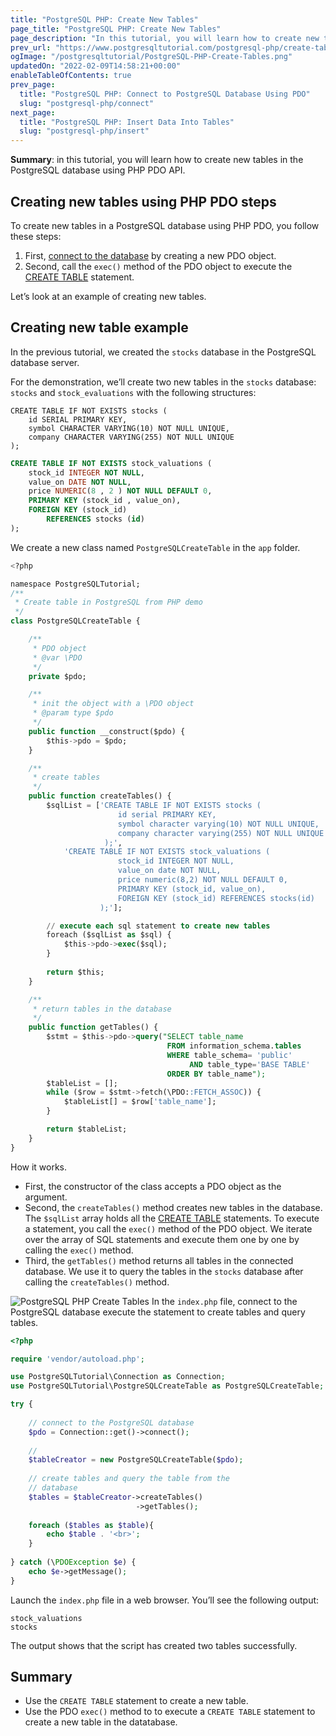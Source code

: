 ```yaml
---
title: "PostgreSQL PHP: Create New Tables"
page_title: "PostgreSQL PHP: Create New Tables"
page_description: "In this tutorial, you will learn how to create new tables in the PostgreSQL database using PHP PDO API."
prev_url: "https://www.postgresqltutorial.com/postgresql-php/create-tables/"
ogImage: "/postgresqltutorial/PostgreSQL-PHP-Create-Tables.png"
updatedOn: "2022-02-09T14:58:21+00:00"
enableTableOfContents: true
prev_page: 
  title: "PostgreSQL PHP: Connect to PostgreSQL Database Using PDO"
  slug: "postgresql-php/connect"
next_page: 
  title: "PostgreSQL PHP: Insert Data Into Tables"
  slug: "postgresql-php/insert"
---
```





**Summary**: in this tutorial, you will learn how to create new tables in the PostgreSQL database using PHP PDO API.


## Creating new tables using PHP PDO steps

To create new tables in a PostgreSQL database using PHP PDO, you follow these steps:

1. First, [connect to the database](connect) by creating a new PDO object.
2. Second, call the `exec()` method of the PDO object to execute the [CREATE TABLE](../postgresql-tutorial/postgresql-create-table) statement.

Let’s look at an example of creating new tables.


## Creating new table example

In the previous tutorial, we created the `stocks` database in the PostgreSQL database server.

For the demonstration, we’ll create two new tables in the `stocks` database: `stocks` and `stock_evaluations` with the following structures:


```phpsql
CREATE TABLE IF NOT EXISTS stocks (
    id SERIAL PRIMARY KEY,
    symbol CHARACTER VARYING(10) NOT NULL UNIQUE,
    company CHARACTER VARYING(255) NOT NULL UNIQUE
);
```

```sql
CREATE TABLE IF NOT EXISTS stock_valuations (
    stock_id INTEGER NOT NULL,
    value_on DATE NOT NULL,
    price NUMERIC(8 , 2 ) NOT NULL DEFAULT 0,
    PRIMARY KEY (stock_id , value_on),
    FOREIGN KEY (stock_id)
        REFERENCES stocks (id)
);
```
We create a new class named `PostgreSQLCreateTable` in the `app` folder.


```sql
<?php

namespace PostgreSQLTutorial;
/**
 * Create table in PostgreSQL from PHP demo
 */
class PostgreSQLCreateTable {

    /**
     * PDO object
     * @var \PDO
     */
    private $pdo;

    /**
     * init the object with a \PDO object
     * @param type $pdo
     */
    public function __construct($pdo) {
        $this->pdo = $pdo;
    }

    /**
     * create tables 
     */
    public function createTables() {
        $sqlList = ['CREATE TABLE IF NOT EXISTS stocks (
                        id serial PRIMARY KEY,
                        symbol character varying(10) NOT NULL UNIQUE,
                        company character varying(255) NOT NULL UNIQUE 
                     );',
            'CREATE TABLE IF NOT EXISTS stock_valuations (
                        stock_id INTEGER NOT NULL,
                        value_on date NOT NULL,
                        price numeric(8,2) NOT NULL DEFAULT 0,
                        PRIMARY KEY (stock_id, value_on),
                        FOREIGN KEY (stock_id) REFERENCES stocks(id)
                    );'];

        // execute each sql statement to create new tables
        foreach ($sqlList as $sql) {
            $this->pdo->exec($sql);
        }
        
        return $this;
    }

    /**
     * return tables in the database
     */
    public function getTables() {
        $stmt = $this->pdo->query("SELECT table_name 
                                   FROM information_schema.tables 
                                   WHERE table_schema= 'public' 
                                        AND table_type='BASE TABLE'
                                   ORDER BY table_name");
        $tableList = [];
        while ($row = $stmt->fetch(\PDO::FETCH_ASSOC)) {
            $tableList[] = $row['table_name'];
        }

        return $tableList;
    }
}

```
How it works.

* First, the constructor of the class accepts a PDO object as the argument.
* Second, the `createTables()` method creates new tables in the database. The `$sqlList` array holds all the [CREATE TABLE](../postgresql-tutorial/postgresql-create-table) statements. To execute a statement, you call the `exec()` method of the PDO object. We iterate over the array of SQL statements and execute them one by one by calling the `exec()` method.
* Third, the `getTables()` method returns all tables in the connected database. We use it to query the tables in the `stocks` database after calling the `createTables()` method.


![PostgreSQL PHP Create Tables](/postgresqltutorial/PostgreSQL-PHP-Create-Tables.png)
In the `index.php` file, connect to the PostgreSQL database execute the statement to create tables and query tables.


```php
<?php

require 'vendor/autoload.php';

use PostgreSQLTutorial\Connection as Connection;
use PostgreSQLTutorial\PostgreSQLCreateTable as PostgreSQLCreateTable;

try {
    
    // connect to the PostgreSQL database
    $pdo = Connection::get()->connect();
    
    // 
    $tableCreator = new PostgreSQLCreateTable($pdo);
    
    // create tables and query the table from the
    // database
    $tables = $tableCreator->createTables()
                            ->getTables();
    
    foreach ($tables as $table){
        echo $table . '<br>';
    }
    
} catch (\PDOException $e) {
    echo $e->getMessage();
}

```
Launch the `index.php` file in a web browser. You’ll see the following output:


```
stock_valuations
stocks
```
The output shows that the script has created two tables successfully.


## Summary

* Use the `CREATE TABLE` statement to create a new table.
* Use the PDO `exec()` method to to execute a `CREATE TABLE` statement to create a new table in the datatabase.

